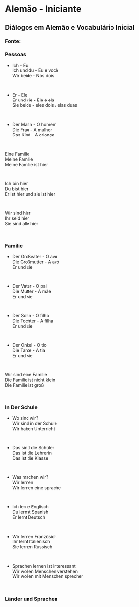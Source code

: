 # Alemão - Iniciante

## Diálogos em Alemão e Vocabulário Inicial

### Fonte:

### Pessoas

* Ich - Eu <br>
  Ich und du - Eu e você <br>
  Wir beide - Nós dois <br>

<br>

* Er - Ele <br>
  Er und sie - Ele e ela <br>
  Sie beide - eles dois / elas duas <br>

<br>

* Der Mann - O homem <br>
  Die Frau - A mulher <br> 
  Das Kind - A criança <br>

<br>

Eine Familie <br>
Meine Familie <br>
Meine Familie ist hier <br>

<br>

Ich bin hier <br>
Du bist hier <br>
Er ist hier und sie ist hier <br>

<br>

Wir sind hier <br>
Ihr seid hier <br>
Sie sind alle hier <br>

<br>

### Familie

* Der Großvater - O avô <br>
  Die Großmutter - A avó <br>
  Er und sie <br>
  
  <br>

* Der Vater - O pai <br>
  Die Mutter - A mãe <br>
  Er und sie <br>
  
  <br>

* Der Sohn - O filho <br>
  Die Tochter - A filha <br>
  Er und sie <br>
  
  <br>

* Der Onkel - O tio <br>
  Die Tante - A tia <br>
  Er und sie <br>
  
  <br>

Wir sind eine Familie <br>
Die Familie ist nicht klein <br>
Die Familie ist groß<br>

<br>

### In Der Schule

* Wo sind wir? <br>
  Wir sind in der Schule <br>
  Wir haben Unterricht <br>
  
  <br>

* Das sind die Schüler <br>
  Das ist die Lehrerin <br>
  Das ist die Klasse <br>

<br>

* Was machen wir? <br>
  Wir lernen <br>
  Wir lernen eine sprache <br>
  
  <br>

* Ich lerne Englisch <br>
  Du lernst Spanish <br>
  Er lernt Deutsch <br>
  
  <br>

* Wir lernen Französich <br>
  Ihr lernt Italienisch <br>
  Sie lernen Russisch <br>
  
  <br>

* Sprachen lernen ist interessant <br>
  Wir wollen Menschen  verstehen <br>
  Wir wollen mit Menschen sprechen <br>

<br>

### Länder und Sprachen




